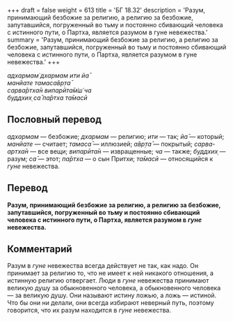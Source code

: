 +++
draft = false
weight = 613
title = 'БГ 18.32'
description = 'Разум, принимающий безбожие за религию, а религию за безбожие, запутавшийся, погруженный во тьму и постоянно сбивающий человека с истинного пути, о Партха, является разумом в гуне невежества.'
summary = 'Разум, принимающий безбожие за религию, а религию за безбожие, запутавшийся, погруженный во тьму и постоянно сбивающий человека с истинного пути, о Партха, является разумом в гуне невежества.'
+++

_адхармам̇ дхармам ити йа̄  
манйате тамаса̄вр̣та̄  
сарва̄ртха̄н випарӣта̄м̇ш́ ча  
буддхих̣ са̄ па̄ртха та̄масӣ_

## Пословный перевод

_адхармам_ — безбожие; _дхармам_ — религию; _ити_ — так; _йа̄_ — который; _манйате_ — считает; _тамаса̄_ — иллюзией; _а̄вр̣та̄_ — покрытый; _сарва_\-_артха̄н_ — все вещи; _випарӣта̄н_ — извращенные; _ча_ — также; _буддхих̣_ — разум; _са̄_ — этот; _па̄ртха_ — о сын Притхи; _та̄масӣ_ — относящийся к _гуне_ невежества.

## Перевод

**Разум, принимающий безбожие за религию, а религию за безбожие, запутавшийся, погруженный во тьму и постоянно сбивающий человека с истинного пути, о Партха, является разумом в _гуне_ невежества.**

## Комментарий

Разум в _гуне_ невежества всегда действует не так, как надо. Он принимает за религию то, что не имеет к ней никакого отношения, а истинную религию отвергает. Люди в _гуне_ невежества принимают великую душу за обыкновенного человека, а обыкновенного человека — за великую душу. Они называют истину ложью, а ложь — истиной. Что бы они ни делали, они всегда избирают неверный путь, поэтому говорится, что их разум находится в _гуне_ невежества.

